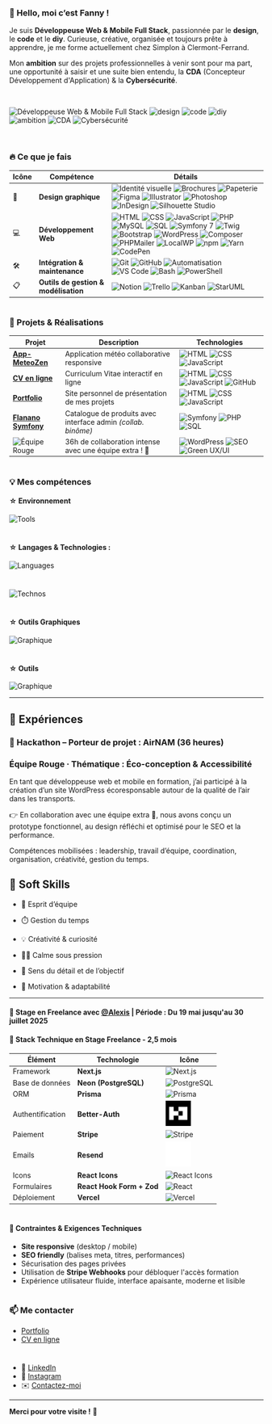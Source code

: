 ### 👋 Hello, moi c’est Fanny !

Je suis **Développeuse Web & Mobile Full Stack**, passionnée par le **design**, le **code** et le **diy**. Curieuse, créative, organisée et toujours prête à apprendre, je me forme actuellement chez Simplon à Clermont-Ferrand.

Mon **ambition** sur des projets professionnelles à venir sont pour ma part, une opportunité à saisir et une suite bien entendu, la **CDA** (Concepteur Développement d'Application) & la **Cybersécurité**.

<br>

 ![Développeuse Web & Mobile Full Stack](https://img.shields.io/badge/Développeuse%20Web%20%26%20Mobile%20Full%20Stack-Dev%20Full%20Stack-blueviolet)  ![design](https://img.shields.io/badge/Design-Créativité-ff69b4)  ![code](https://img.shields.io/badge/Code-Programmation-lightgreen) 
 ![diy](https://img.shields.io/badge/DIY-Création-orange)  ![ambition](https://img.shields.io/badge/Ambition-Croissance-yellowgreen)  ![CDA](https://img.shields.io/badge/CDA-Concepteur%20Développeur%20d'%20Applications-red) 
 ![Cybersécurité](https://img.shields.io/badge/Cybersécurité-Sécurisation-darkblue) 

<!-- Ligne vide sous le tableau -->
<br>

### 🔥 Ce que je fais

| Icône | Compétence                     | Détails                                                                 |
|-------|--------------------------------|-------------------------------------------------------------------------|
| 🎨    | **Design graphique**           | ![Identité visuelle](https://img.shields.io/badge/Identité%20visuelle-Design-orange) ![Brochures](https://img.shields.io/badge/Brochures-Print-blue) ![Papeterie](https://img.shields.io/badge/Papeterie%20personnalisée-Création-lightgrey) ![Figma](https://img.shields.io/badge/Figma-Prototype-red) ![Illustrator](https://img.shields.io/badge/Illustrator-Design-orange) ![Photoshop](https://img.shields.io/badge/Photoshop-Image-31A8FF) ![InDesign](https://img.shields.io/badge/InDesign-Print-magenta) ![Silhouette Studio](https://img.shields.io/badge/Silhouette%20Studio-Création-7DA7D9) |
| 💻    | **Développement Web**          | ![HTML](https://img.shields.io/badge/HTML-5-orange) ![CSS](https://img.shields.io/badge/CSS-3-blue) ![JavaScript](https://img.shields.io/badge/JavaScript-ES6-yellow) ![PHP](https://img.shields.io/badge/PHP-8.3-blueviolet) ![MySQL](https://img.shields.io/badge/MySQL-Database-lightblue) ![SQL](https://img.shields.io/badge/SQL-Database-orange) ![Symfony 7](https://img.shields.io/badge/Symfony-7-black) ![Twig](https://img.shields.io/badge/Twig-Template-brightgreen) ![Bootstrap](https://img.shields.io/badge/Bootstrap-5-purple) ![WordPress](https://img.shields.io/badge/WordPress-CMS-21759B) ![Composer](https://img.shields.io/badge/Composer-Dépendances-885630) ![PHPMailer](https://img.shields.io/badge/PHPMailer-Emailing-critical) ![LocalWP](https://img.shields.io/badge/LocalWP-Dev%20Env%20local-blue) ![npm](https://img.shields.io/badge/npm-Package-red) ![Yarn](https://img.shields.io/badge/Yarn-Dependency-blue) ![CodePen](https://img.shields.io/badge/CodePen-Playground-black) |
| 🛠️    | **Intégration & maintenance** | ![Git](https://img.shields.io/badge/Git-Version%20control-orange) ![GitHub](https://img.shields.io/badge/GitHub-Repo-black) ![Automatisation](https://img.shields.io/badge/Tâches-Automatisation-success) ![VS Code](https://img.shields.io/badge/VS%20Code-Editor-007ACC) ![Bash](https://img.shields.io/badge/Bash-Terminal-4EAA25) ![PowerShell](https://img.shields.io/badge/PowerShell-Terminal-012456) |
| 📋    | **Outils de gestion & modélisation** | ![Notion](https://img.shields.io/badge/Notion-Docs-black) ![Trello](https://img.shields.io/badge/Trello-Board-0079BF) ![Kanban](https://img.shields.io/badge/Kanban-Workflow-yellowgreen) ![StarUML](https://img.shields.io/badge/StarUML-Modélisation-blue) |

#

### 🚀 Projets & Réalisations

| Projet                                                                 | Description                                                    | Technologies                                                                 |
| ---------------------------------------------------------------------- | -------------------------------------------------------------- | ---------------------------------------------------------------------------- |
| **[App-MeteoZen](https://github.com/fannysaez/App-MeteoZen)**          | Application météo collaborative responsive                     | ![HTML](https://img.shields.io/badge/HTML-5-orange) ![CSS](https://img.shields.io/badge/CSS-3-blue) ![JavaScript](https://img.shields.io/badge/JavaScript-ES6-yellow)             |
| **[CV en ligne](https://fannysaez.github.io/cv-en-ligne/)**            | Curriculum Vitae interactif en ligne                           | ![HTML](https://img.shields.io/badge/HTML-5-orange) ![CSS](https://img.shields.io/badge/CSS-3-blue) ![JavaScript](https://img.shields.io/badge/JavaScript-ES6-yellow)     ![GitHub](https://img.shields.io/badge/GitHub-Repo-black)        |
| **[Portfolio](https://fannysaez.github.io/my_portfolio/)**             | Site personnel de présentation de mes projets                  | ![HTML](https://img.shields.io/badge/HTML-5-orange) ![CSS](https://img.shields.io/badge/CSS-3-blue) ![JavaScript](https://img.shields.io/badge/JavaScript-ES6-yellow)             |
| **[Flanano Symfony](https://github.com/HeyAnto/flanano-symfony)**      | Catalogue de produits avec interface admin *(collab. binôme)*  | ![Symfony](https://img.shields.io/badge/Symfony-7-black) ![PHP](https://img.shields.io/badge/PHP-8.3-blueviolet) ![SQL](https://img.shields.io/badge/SQL-Database-orange)         |
| ![Équipe Rouge](https://img.shields.io/badge/Hackathon-%C3%89quipe%20Rouge-red)| 36h de collaboration intense avec une équipe extra ! 💪     | ![WordPress](https://img.shields.io/badge/WordPress-CMS-21759B) ![SEO](https://img.shields.io/badge/SEO-Optimisation-yellowgreen) ![Green UX/UI](https://img.shields.io/badge/Green%20UX/UI-Eco%20Design-lightgreen) |

#

### 💡 Mes compétences

#### ☆ Environnement

![Tools](https://go-skill-icons.vercel.app/api/icons?i=vscode,windows,zen,)
#
#### ☆ Langages & Technologies :

![Languages](https://go-skill-icons.vercel.app/api/icons?i=html,css,js,nodejs,php,mysql&perline=5)
#
![Technos](https://go-skill-icons.vercel.app/api/icons?i=bootstrap,twig,symfony,wordpress)

#
#### ☆ Outils Graphiques

![Graphique](https://go-skill-icons.vercel.app/api/icons?i=ps,ai,id,xd,figma,)

#
#### ☆ Outils 

![Graphique](https://go-skill-icons.vercel.app/api/icons?i=composer,npm,git,github,discord,codepen,powershell,stackoverflow)


---

## 🧩 Expériences

### 🏁 Hackathon – Porteur de projet : AirNAM (36 heures)

### Équipe Rouge · Thématique : Éco-conception & Accessibilité
En tant que développeuse web et mobile en formation, j’ai participé à la création d’un site WordPress écoresponsable autour de la qualité de l’air dans les transports.

👉 En collaboration avec une équipe extra 🌟, nous avons conçu un prototype fonctionnel, au design réfléchi et optimisé pour le SEO et la performance.

Compétences mobilisées : leadership, travail d’équipe, coordination, organisation, créativité, gestion du temps.


## 🌱 Soft Skills

* 🤝 Esprit d’équipe
 
* ⏱️ Gestion du temps

* 💡 Créativité & curiosité

* 🧘‍♀️ Calme sous pression

* 🎯 Sens du détail et de l’objectif

* 🚀 Motivation & adaptabilité

---

####  🔄 Stage en Freelance avec [**@Alexis**](https://github.com/Alexisdelecroix) |  **Période :** Du 19 mai jusqu'au 30 juillet 2025

#### 🧱 Stack Technique en Stage Freelance - 2,5 mois

| **Élément** | **Technologie** | **Icône** |
| --- | --- | --- |
| Framework | **Next.js** | ![Next.js](https://go-skill-icons.vercel.app/api/icons?i=nextjs) |
| Base de données | **Neon (PostgreSQL)** | ![PostgreSQL](https://go-skill-icons.vercel.app/api/icons?i=postgresql) |
| ORM | **Prisma** | ![Prisma](https://go-skill-icons.vercel.app/api/icons?i=prisma) |
| Authentification | **Better-Auth** |<img src="./assets/icons/svg/better-auth-logo-dark.svg" width="50" alt="Better Auth Logo"> |
| Paiement | **Stripe** | <img src="https://upload.wikimedia.org/wikipedia/commons/b/ba/Stripe_Logo%2C_revised_2016.svg" width="50" alt="Stripe"> |
| Emails | **Resend** | <img src="./assets/icons/svg/resend-icon-white.svg" width="50" alt="Better Auth Logo"> |
| Icons | **React Icons** | <img src="https://raw.githubusercontent.com/react-icons/react-icons/master/react-icons.svg" width="50" alt="React Icons"> |
| Formulaires | **React Hook Form + Zod** | ![React](https://go-skill-icons.vercel.app/api/icons?i=react) |
| Déploiement | **Vercel** | ![Vercel](https://go-skill-icons.vercel.app/api/icons?i=vercel) |

#
#### 📌 Contraintes & Exigences Techniques

- **Site responsive** (desktop / mobile)
- **SEO friendly** (balises meta, titres, performances)
- Sécurisation des pages privées
- Utilisation de **Stripe Webhooks** pour débloquer l'accès formation
- Expérience utilisateur fluide, interface apaisante, moderne et lisible


#

### 📫 Me contacter

- [Portfolio](https://fannysaez.github.io/my_portfolio/)
- [CV en ligne](https://fannysaez.github.io/cv-en-ligne/)

#
- 🔗 [LinkedIn](https://www.linkedin.com/in/fannysaez/)
- 📸 [Instagram](https://www.instagram.com/designdevwebdiy/)
- ✉️ [Contactez-moi](mailto:fanny.saez.0486@gmail.com)

---

**Merci pour votre visite !** 🌟
